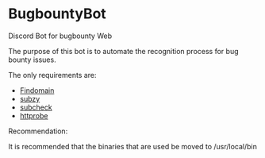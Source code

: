 # BugbountyBot
Discord Bot for bugbounty Web

The purpose of this bot is to automate the recognition process for bug bounty issues.

The only requirements are:
* [Findomain](https://github.com/Findomain/Findomain)
* [subzy](https://github.com/LukaSikic/subzy)
* [subcheck](https://github.com/erik-451/subcheck)
* [httprobe](https://github.com/tomnomnom/httprobe)

Recommendation:

It is recommended that the binaries that are used be moved to /usr/local/bin


